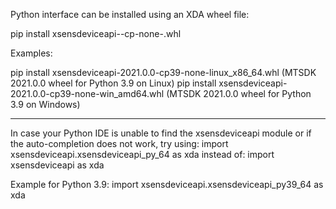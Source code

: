 Python interface can be installed using an XDA wheel file:

pip install xsensdeviceapi-<xda version>-cp<Python version>-none-<os type>.whl

Examples:  

pip install xsensdeviceapi-2021.0.0-cp39-none-linux_x86_64.whl
(MTSDK 2021.0.0 wheel for Python 3.9 on Linux)
pip install xsensdeviceapi-2021.0.0-cp39-none-win_amd64.whl
(MTSDK 2021.0.0 wheel for Python 3.9 on Windows)

------------------------------------------------------------------------------------

In case your Python IDE is unable to find the xsensdeviceapi module or if the
auto-completion does not work, try using:
import xsensdeviceapi.xsensdeviceapi_py<Python version>_64 as xda 
instead of:
import xsensdeviceapi as xda

Example for Python 3.9:
import xsensdeviceapi.xsensdeviceapi_py39_64 as xda
